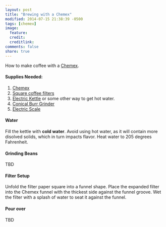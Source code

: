 ```yaml
---
layout: post
title: "Brewing with a Chemex"
modified: 2014-07-15 21:38:39 -0500
tags: [chemex]
image:
  feature: 
  credit: 
  creditlink: 
comments: false
share: true
---
```

How to make coffee with a [Chemex](http://www.chemexcoffeemaker.com/).

#### Supplies Needed:
1. [Chemex](http://amzn.com/B0000YWF5E)
2. [Square coffee filters](http://amzn.com/B0000CF3HB)
3. [Electric Kettle](http://amzn.com/B005YR0GDA) or some other way to get hot water.
4. [Conical Burr Grinder](http://amzn.com/B0000AR7SY)
5. [Electric Scale](http://amzn.com/B000WJMTNA)

#### Water
Fill the kettle with **cold water**. Avoid using hot water, as it will contain more disolved
solids, which in turn impacts flavor. Heat water to 205 degrees Fahrenheit.

#### Grinding Beans
TBD

#### Filter Setup
Unfold the filter paper square into a funnel shape. Place the expanded filter
into the Chemex funnel with the thickest side against the funnel groove.
Wet the filter with a splash of water to seat it against the funnel.

#### Pour over
TBD
